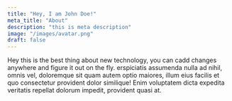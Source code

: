```yaml
---
title: "Hey, I am John Doe!"
meta_title: "About"
description: "this is meta description"
image: "/images/avatar.png"
draft: false
---
```


Hey this is the best thing about new technology, you can cadd changes anywhere and figure it out on the fly.
erspiciatis assumenda nulla ad nihil, omnis vel, doloremque sit quam autem optio maiores, illum eius facilis et quo consectetur provident dolor similique! Enim voluptatem dicta expedita veritatis repellat dolorum impedit, provident quasi at.
